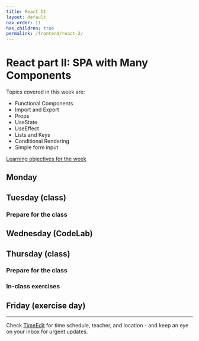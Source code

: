 ```yaml
---
title: React II
layout: default
nav_order: 11
has_children: true
permalink: /frontend/react-2/
---
```


# React part II: SPA with Many Components

Topics covered in this week are:

- Functional Components
- Import and Export
- Props
- UseState
- UseEffect
- Lists and Keys
- Conditional Rendering
- Simple form input

[Learning objectives for the week](./learningobjectives.md)

## Monday

## Tuesday (class)

### Prepare for the class

## Wednesday (CodeLab)

## Thursday (class)

### Prepare for the class

### In-class exercises

## Friday (exercise day)

<hr>

Check [TimeEdit](https://skema.cphbusiness.dk/) for time schedule, teacher, and location - and keep an eye on your inbox for urgent updates.
